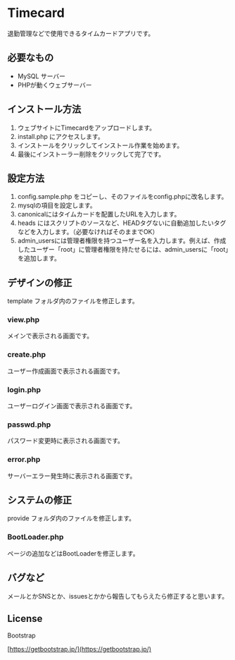 
# Timecard

退勤管理などで使用できるタイムカードアプリです。

## 必要なもの

- MySQL サーバー
- PHPが動くウェブサーバー

## インストール方法

1. ウェブサイトにTimecardをアップロードします。
2. install.php にアクセスします。
3. インストールをクリックしてインストール作業を始めます。
4. 最後にインストーラー削除をクリックして完了です。

## 設定方法

1. config.sample.php をコピーし、そのファイルをconfig.phpに改名します。
2. mysqlの項目を設定します。
3. canonicalにはタイムカードを配置したURLを入力します。
4. heads にはスクリプトのソースなど、HEADタグないに自動追加したいタグなどを入力します。（必要なければそのままでOK）
5. admin_usersには管理者権限を持つユーザー名を入力します。例えば、作成したユーザー「root」に管理者権限を持たせるには、admin_usersに「root」を追加します。

## デザインの修正

template フォルダ内のファイルを修正します。

### view.php

メインで表示される画面です。

### create.php

ユーザー作成画面で表示される画面です。

### login.php

ユーザーログイン画面で表示される画面です。

### passwd.php

パスワード変更時に表示される画面です。

### error.php

サーバーエラー発生時に表示される画面です。

## システムの修正

provide フォルダ内のファイルを修正します。

### BootLoader.php

ページの追加などはBootLoaderを修正します。

## バグなど

メールとかSNSとか、issuesとかから報告してもらえたら修正すると思います。

## License

Bootstrap

[https://getbootstrap.jp/](https://getbootstrap.jp/)

